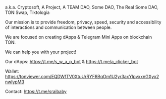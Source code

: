 a.k.a. Cryptosoft, A Project, A TEAM DAO, Some DAO, The Real Some DAO, TON Swap, Tiktologia

Our mission is to provide freedom, privacy, speed, security and accessibility of interactions and communication between people.

We are focused on creating dApps & Telegram Mini Apps on blockchain TON.

We can help you with your project!

Our dApps: https://t.me/s_w_a_p_bot & https://t.me/a_clicker_bot

Wallet:
https://tonviewer.com/EQDWfTV0XtuUrRYF8BqOm1U2yr3axYlpvxxnGXyx2nwIypM3

Contact:
https://t.me/sraibaby
